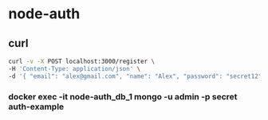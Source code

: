 # node-auth

## curl

```sh
curl -v -X POST localhost:3000/register \
-H 'Content-Type: application/json' \
-d '{ "email": "alex@gmail.com", "name": "Alex", "password": "secret12", "passwordConfirmation": "secret12" }'
```

### docker exec -it node-auth_db_1 mongo -u admin -p secret auth-example